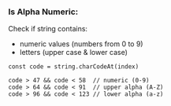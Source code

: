 ### Is Alpha Numeric:

Check if string contains:
- numeric values (numbers from 0 to 9)
- letters (upper case & lower case)

```
const code = string.charCodeAt(index)

code > 47 && code < 58  // numeric (0-9)
code > 64 && code < 91  // upper alpha (A-Z)
code > 96 && code < 123 // lower alpha (a-z)
```

